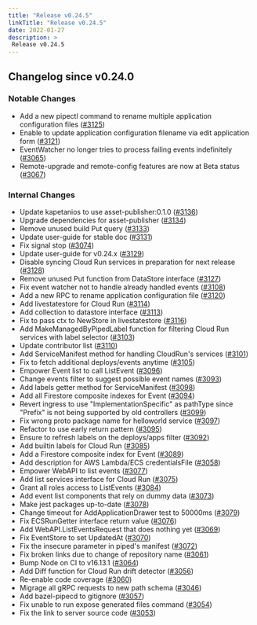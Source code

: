 ```yaml
---
title: "Release v0.24.5"
linkTitle: "Release v0.24.5"
date: 2022-01-27
description: >
 Release v0.24.5
---
```


## Changelog since v0.24.0

### Notable Changes

* Add a new pipectl command to rename multiple application configuration files ([#3125](https://github.com/pipe-cd/pipecd/pull/3125))
* Enable to update application configuration filename via edit application form ([#3121](https://github.com/pipe-cd/pipecd/pull/3121))
* EventWatcher no longer tries to process failing events indefinitely ([#3065](https://github.com/pipe-cd/pipecd/pull/3065))
* Remote-upgrade and remote-config features are now at Beta status ([#3067](https://github.com/pipe-cd/pipecd/pull/3067))

### Internal Changes

* Update kapetanios to use asset-publisher:0.1.0 ([#3136](https://github.com/pipe-cd/pipecd/pull/3136))
* Upgrade dependencies for asset-publisher ([#3134](https://github.com/pipe-cd/pipecd/pull/3134))
* Remove unused build Put query ([#3133](https://github.com/pipe-cd/pipecd/pull/3133))
* Update user-guide for stable doc ([#3131](https://github.com/pipe-cd/pipecd/pull/3131))
* Fix signal stop ([#3074](https://github.com/pipe-cd/pipecd/pull/3074))
* Update user-guide for v0.24.x ([#3129](https://github.com/pipe-cd/pipecd/pull/3129))
* Disable syncing Cloud Run services in preparation for next release ([#3128](https://github.com/pipe-cd/pipecd/pull/3128))
* Remove unused Put function from DataStore interface ([#3127](https://github.com/pipe-cd/pipecd/pull/3127))
* Fix event watcher not to handle already handled events ([#3108](https://github.com/pipe-cd/pipecd/pull/3108))
* Add a new RPC to rename application configuration file ([#3120](https://github.com/pipe-cd/pipecd/pull/3120))
* Add livestatestore for Cloud Run ([#3114](https://github.com/pipe-cd/pipecd/pull/3114))
* Add collection to datastore interface ([#3113](https://github.com/pipe-cd/pipecd/pull/3113))
* Fix to pass ctx to NewStore in livestatestore ([#3116](https://github.com/pipe-cd/pipecd/pull/3116))
* Add MakeManagedByPipedLabel function for filtering Cloud Run services with label selector ([#3103](https://github.com/pipe-cd/pipecd/pull/3103))
* Update contributor list ([#3110](https://github.com/pipe-cd/pipecd/pull/3110))
* Add ServiceManifest method for handling CloudRun's services ([#3101](https://github.com/pipe-cd/pipecd/pull/3101))
* Fix to fetch additional deploys/events anytime ([#3105](https://github.com/pipe-cd/pipecd/pull/3105))
* Empower Event list to call ListEvent ([#3096](https://github.com/pipe-cd/pipecd/pull/3096))
* Change events filter to suggest possible event names ([#3093](https://github.com/pipe-cd/pipecd/pull/3093))
* Add labels getter method for ServiceManifest ([#3098](https://github.com/pipe-cd/pipecd/pull/3098))
* Add all Firestore composite indexes for Event ([#3094](https://github.com/pipe-cd/pipecd/pull/3094))
* Revert ingress to use "ImplementationSpecific" as pathType since "Prefix" is not being supported by old controllers ([#3099](https://github.com/pipe-cd/pipecd/pull/3099))
* Fix wrong proto package name for helloworld service ([#3097](https://github.com/pipe-cd/pipecd/pull/3097))
* Refactor to use early return pattern ([#3095](https://github.com/pipe-cd/pipecd/pull/3095))
* Ensure to refresh labels on the deploys/apps filter ([#3092](https://github.com/pipe-cd/pipecd/pull/3092))
* Add builtin labels for Cloud Run ([#3085](https://github.com/pipe-cd/pipecd/pull/3085))
* Add a Firestore composite index for Event ([#3089](https://github.com/pipe-cd/pipecd/pull/3089))
* Add description for AWS Lambda/ECS credentialsFile ([#3058](https://github.com/pipe-cd/pipecd/pull/3058))
* Empower WebAPI to list events ([#3077](https://github.com/pipe-cd/pipecd/pull/3077))
* Add list services interface for Cloud Run ([#3075](https://github.com/pipe-cd/pipecd/pull/3075))
* Grant all roles access to ListEvents ([#3084](https://github.com/pipe-cd/pipecd/pull/3084))
* Add event list components that rely on dummy data ([#3073](https://github.com/pipe-cd/pipecd/pull/3073))
* Make jest packages up-to-date ([#3078](https://github.com/pipe-cd/pipecd/pull/3078))
* Change timeout for AddApplicationDrawer test to 50000ms ([#3079](https://github.com/pipe-cd/pipecd/pull/3079))
* Fix ECSRunGetter interface return value ([#3076](https://github.com/pipe-cd/pipecd/pull/3076))
* Add WebAPI.ListEventsRequest that does nothing yet ([#3069](https://github.com/pipe-cd/pipecd/pull/3069))
* Fix EventStore to set UpdatedAt ([#3070](https://github.com/pipe-cd/pipecd/pull/3070))
* Fix the insecure parameter in piped's manifest ([#3072](https://github.com/pipe-cd/pipecd/pull/3072))
* Fix broken links due to change of repository name ([#3061](https://github.com/pipe-cd/pipecd/pull/3061))
* Bump Node on CI to v16.13.1 ([#3064](https://github.com/pipe-cd/pipecd/pull/3064))
* Add Diff function for Cloud Run drift detector ([#3056](https://github.com/pipe-cd/pipecd/pull/3056))
* Re-enable code coverage ([#3060](https://github.com/pipe-cd/pipecd/pull/3060))
* Migrage all gRPC requests to new path schema ([#3046](https://github.com/pipe-cd/pipecd/pull/3046))
* Add bazel-pipecd to gitignore ([#3057](https://github.com/pipe-cd/pipecd/pull/3057))
* Fix unable to run expose generated files command ([#3054](https://github.com/pipe-cd/pipecd/pull/3054))
* Fix the link to server source code ([#3053](https://github.com/pipe-cd/pipecd/pull/3053))
